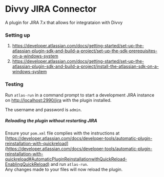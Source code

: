 Divvy JIRA Connector
=================================
A plugin for JIRA 7.x that allows for integrataion with Divvy

### Setting up
1. https://developer.atlassian.com/docs/getting-started/set-up-the-atlassian-plugin-sdk-and-build-a-project/set-up-the-sdk-prerequisites-on-a-windows-system
2. https://developer.atlassian.com/docs/getting-started/set-up-the-atlassian-plugin-sdk-and-build-a-project/install-the-atlassian-sdk-on-a-windows-system

### Testing
Run `atlas-run` in a command prompt to start a development JIRA instance on [http://localhost:2990/jira](http://localhost:2990/jira) with the plugin installed.

The username and password is `admin`.

##### Reloading the plugin without restarting JIRA
Ensure your `pom.xml` file complies with the instructions at [https://developer.atlassian.com/docs/developer-tools/automatic-plugin-reinstallation-with-quickreload](https://developer.atlassian.com/docs/developer-tools/automatic-plugin-reinstallation-with-quickreload#AutomaticPluginReinstallationwithQuickReload-EnablingQuickReload) and run `atlas-run`.  
Any changes made to your files will now reload the plugin.

